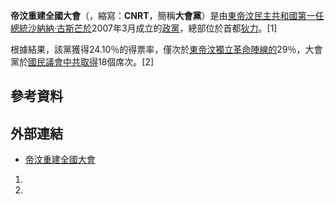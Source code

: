 **帝汶重建全國大會**（，縮寫：**CNRT**，簡稱**大會黨**）是由[東帝汶民主共和國第一任](https://zh.wikipedia.org/wiki/東帝汶民主共和國 "wikilink")[總統](https://zh.wikipedia.org/wiki/東帝汶總統 "wikilink")[沙納納·古斯芒於](https://zh.wikipedia.org/wiki/沙納納·古斯芒 "wikilink")2007年3月成立的[政黨](https://zh.wikipedia.org/wiki/政黨 "wikilink")，總部位於首都[狄力](https://zh.wikipedia.org/wiki/狄力 "wikilink")。\[1\]

根據結果，該黨獲得24.10％的得票率，僅次於[東帝汶獨立革命陣線的](https://zh.wikipedia.org/wiki/東帝汶獨立革命陣線 "wikilink")29％，大會黨於[國民議會中共取得](https://zh.wikipedia.org/wiki/東帝汶國民議會 "wikilink")18個席次。\[2\]

## 參考資料

## 外部連結

  - [帝汶重建全國大會](http://www.partidocnrt.com/)

<!-- end list -->

1.
2.